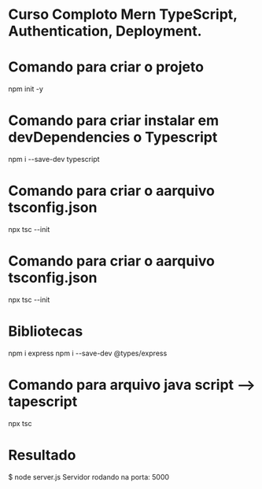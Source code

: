 
# Curso Comploto Mern TypeScript, Authentication, Deployment.



# Comando para criar o projeto
npm init -y

# Comando para criar instalar em devDependencies o Typescript
npm i --save-dev typescript

# Comando para criar o aarquivo tsconfig.json
npx tsc --init


# Comando para criar o aarquivo tsconfig.json
npx tsc --init

# Bibliotecas
npm i express
npm i --save-dev @types/express



# Comando para arquivo java script --> tapescript
npx tsc

# Resultado
$ node server.js
Servidor rodando na porta: 5000


